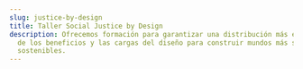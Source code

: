 ```yaml
---
slug: justice-by-design
title: Taller Social Justice by Design
description: Ofrecemos formación para garantizar una distribución más equitativa
  de los beneficios y las cargas del diseño para construir mundos más seguros y
  sostenibles.
---
```

